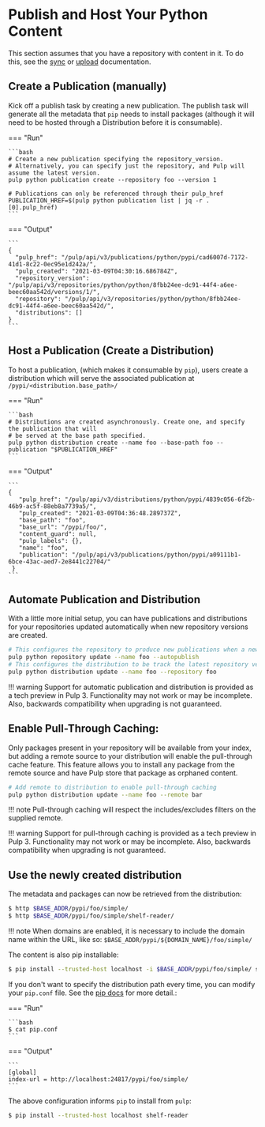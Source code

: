 # Publish and Host Your Python Content

This section assumes that you have a repository with content in it. To do this, see the
[sync](site:pulp_python/docs/user/guides/sync/) or [upload](site:pulp_python/docs/user/guides/upload/) documentation.

## Create a Publication (manually)

Kick off a publish task by creating a new publication. The publish task will generate all the
metadata that `pip` needs to install packages (although it will need to be hosted through a
Distribution before it is consumable).

=== "Run"

    ```bash
    # Create a new publication specifying the repository_version.
    # Alternatively, you can specify just the repository, and Pulp will assume the latest version.
    pulp python publication create --repository foo --version 1
    
    # Publications can only be referenced through their pulp_href
    PUBLICATION_HREF=$(pulp python publication list | jq -r .[0].pulp_href)
    ```

=== "Output"

    ```
    {
      "pulp_href": "/pulp/api/v3/publications/python/pypi/cad6007d-7172-41d1-8c22-0ec95e1d242a/",
      "pulp_created": "2021-03-09T04:30:16.686784Z",
      "repository_version": "/pulp/api/v3/repositories/python/python/8fbb24ee-dc91-44f4-a6ee-beec60aa542d/versions/1/",
      "repository": "/pulp/api/v3/repositories/python/python/8fbb24ee-dc91-44f4-a6ee-beec60aa542d/",
      "distributions": []
    }
    ```

## Host a Publication (Create a Distribution)

To host a publication, (which makes it consumable by `pip`), users create a distribution which
will serve the associated publication at `/pypi/<distribution.base_path>/`

=== "Run"

    ```bash
    # Distributions are created asynchronously. Create one, and specify the publication that will
    # be served at the base path specified.
    pulp python distribution create --name foo --base-path foo --publication "$PUBLICATION_HREF"
    ```

=== "Output"

    ```
    {
       "pulp_href": "/pulp/api/v3/distributions/python/pypi/4839c056-6f2b-46b9-ac5f-88eb8a7739a5/",
       "pulp_created": "2021-03-09T04:36:48.289737Z",
       "base_path": "foo",
       "base_url": "/pypi/foo/",
       "content_guard": null,
       "pulp_labels": {},
       "name": "foo",
       "publication": "/pulp/api/v3/publications/python/pypi/a09111b1-6bce-43ac-aed7-2e8441c22704/"
     }
    ```

## Automate Publication and Distribution

With a little more initial setup, you can have publications and distributions for your repositories
updated automatically when new repository versions are created.

```bash
# This configures the repository to produce new publications when a new version is created
pulp python repository update --name foo --autopublish
# This configures the distribution to be track the latest repository version for a given repository
pulp python distribution update --name foo --repository foo
```

!!! warning
    Support for automatic publication and distribution is provided as a tech preview in Pulp 3.
    Functionality may not work or may be incomplete. Also, backwards compatibility when upgrading
    is not guaranteed.

## Enable Pull-Through Caching:

Only packages present in your repository will be available from your index, but adding a remote source to
your distribution will enable the pull-through cache feature. This feature allows you to install any package
from the remote source and have Pulp store that package as orphaned content.

```bash
# Add remote to distribution to enable pull-through caching
pulp python distribution update --name foo --remote bar
```

!!! note
    Pull-through caching will respect the includes/excludes filters on the supplied remote.

!!! warning
    Support for pull-through caching is provided as a tech preview in Pulp 3.
    Functionality may not work or may be incomplete. Also, backwards compatibility when upgrading
    is not guaranteed.

## Use the newly created distribution

The metadata and packages can now be retrieved from the distribution:

```bash
$ http $BASE_ADDR/pypi/foo/simple/
$ http $BASE_ADDR/pypi/foo/simple/shelf-reader/
```

!!! note
    When domains are enabled, it is necessary to include the domain name within the URL, like so:
    `$BASE_ADDR/pypi/${DOMAIN_NAME}/foo/simple/`

The content is also pip installable:

```bash
$ pip install --trusted-host localhost -i $BASE_ADDR/pypi/foo/simple/ shelf-reader
```

If you don't want to specify the distribution path every time, you can modify your `pip.conf`
file. See the [pip docs](https://pip.pypa.io/en/stable/user_guide/#configuration) for more
detail.:

=== "Run"

    ```bash
    $ cat pip.conf
    ```

=== "Output"

    ```
    [global]
    index-url = http://localhost:24817/pypi/foo/simple/
    ```

The above configuration informs `pip` to install from `pulp`:

```bash
$ pip install --trusted-host localhost shelf-reader
```
